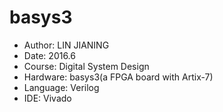 # basys3

* Author: LIN JIANING
* Date: 2016.6
* Course: Digital System Design
* Hardware: basys3(a FPGA board with Artix-7)
* Language: Verilog
* IDE: Vivado

